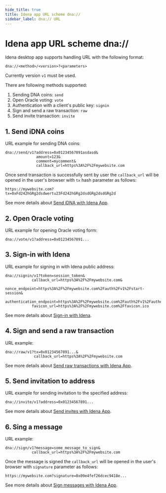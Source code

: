 ```yaml
---
hide_title: true
title: Idena app URL scheme dna://
sidebar_label: dna:// URL
---
```


# Idena app URL scheme dna://

Idena desktop app supports handling URL with the following format:

```
dna://<method>/<version>?<parameters>
```

Currently version `v1` must be used.

There are following methods supported:

1. Sending DNA coins: `send`
2. Open Oracle voting: `vote`
3. Authentication with a client's public key: `signin`
4. Sign and send a raw transaction: `raw`
5. Send invite transaction: `invite`

## 1. Send iDNA coins

URL example for sending DNA coins:

```
dna://send/v1?address=0x01234567891asdasd&
              amount=123&
              comment=mycomment&
              callback_url=https%3A%2F%2Fmywebsite.com
```

Once send transaction is successfully sent by user the `callback_url` will be opened in the user's browser with `tx` hash parameter as follows:

```
https://mywebsite.com?tx=0xFd242hGRg2dsdwertu23Fd242hGRg2dsdGRg2dsdGRg2d
```

See more details about [Send iDNA with Idena App](./../send-dna).

## 2. Open Oracle voting

URL example for opening Oracle voting form:

```
dna://vote/v1?address=0x01234567891...
```

## 3. Sign-in with Idena

URL example for signing in with Idena public address:

```
dna://signin/v1?token=session_token&
            callback_url=https%3A%2F%2Fmywebsite.com&
            nonce_endpoint=https%3A%2F%2Fmywebsite.com%2Fauth%2Fv1%2Fstart-session&
            authentication_endpoint=https%3A%2F%2Fmywebsite.com%2Fauth%2Fv1%2Fauthenticate
            favicon_url=https%3A%2F%2Fmywebsite.com%2Ffavicon.ico
```

See more details about [Sign-in with Idena](./sign-in).

## 4. Sign and send a raw transaction

URL example:

```
dna://raw/v1?tx=0x01234567891...&
             callback_url=https%3A%2F%2Fmywebsite.com

```

See more details about [Send raw transactions with Idena App](./../send-raw).

## 5. Send invitation to address

URL example for sending invitation to the specified address:

```
dna://invite/v1?address=0x01234567891...
```

See more details about [Send invites with Idena App](./../send-invite).

## 6. Sing a message

URL example:

```
dna://sign/v1?message=some_message_to_sign&
            callback_url=https%3A%2F%2Fmywebsite.com
```

Once the message is signed the `callback_url` will be opened in the user's browser with `signature` parameter as follows:

```
https://mywebsite.com?signature=0x09e4fef26dcec9418e...
```

See more details about [Sign messages with Idena App](./../sign).
